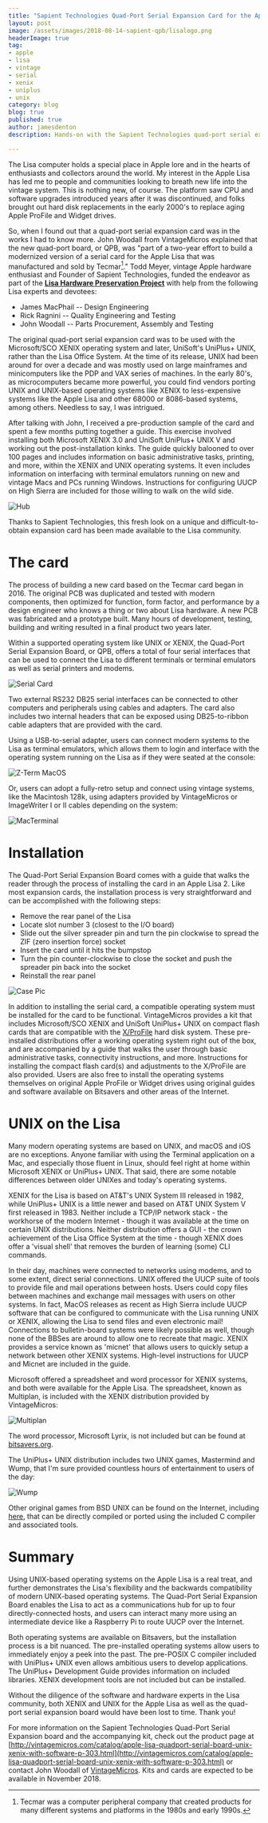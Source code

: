 ```yaml
---
title: "Sapient Technologies Quad-Port Serial Expansion Card for the Apple Lisa"
layout: post
image: /assets/images/2018-08-14-sapient-qpb/lisalogo.png
headerImage: true
tag:
- apple
- lisa
- vintage
- serial
- xenix
- uniplus
- unix
category: blog
blog: true
published: true
author: jamesdenton
description: Hands-on with the Sapient Technologies quad-port serial expansion card for the Apple Lisa

---
```


The Lisa computer holds a special place in Apple lore and in the hearts of enthusiasts and collectors around the world. My interest in the Apple Lisa has led me to people and communities looking to breath new life into the vintage system. This is nothing new, of course. The platform saw CPU and software upgrades introduced years after it was discontinued, and folks brought out hard disk replacements in the early 2000's to replace aging Apple ProFile and Widget drives. 
<!--more-->

So, when I found out that a quad-port serial expansion card was in the works I had to know more. John Woodall from VintageMicros explained that the new quad-port board, or QPB, was "part of a two-year effort to build a modernized version of a serial card for the Apple Lisa that was manufactured and sold by Tecmar[^1]." Todd Meyer, vintage Apple hardware enthusiast and Founder of Sapient Technologies, funded the endeavor as part of the [**Lisa Hardware Preservation Project**](https://www.callapple.org/hardware/the-apple-lisa-hardware-conservation-project/) with help from the following Lisa experts and devotees:

- James MacPhail -- Design Engineering
- Rick Ragnini -- Quality Engineering and Testing
- John Woodall -- Parts Procurement, Assembly and Testing

The original quad-port serial expansion card was to be used with the Microsoft/SCO XENIX operating system and later, UniSoft's UniPlus+ UNIX, rather than the Lisa Office System. At the time of its release, UNIX had been around for over a decade and was mostly used on large mainframes and minicomputers like the PDP and VAX series of machines. In the early 80's, as microcomputers became more powerful, you could find vendors porting UNIX and UNIX-based operating systems like XENIX to less-expensive systems like the Apple Lisa and other 68000 or 8086-based systems, among others. Needless to say, I was intrigued.

After talking with John, I received a pre-production sample of the card and spent a few months putting together a guide. This exercise involved installing both Microsoft XENIX 3.0 and UniSoft UniPlus+ UNIX V and working out the post-installation kinks. The guide quickly balooned to over 100 pages and includes information on basic administrative tasks, printing, and more, within the XENIX and UNIX operating systems. It even includes information on interfacing with terminal emulators running on new and vintage Macs and PCs running Windows. Instructions for configuring UUCP on High Sierra are included for those willing to walk on the wild side. 

![Hub](/assets/images/2018-08-14-sapient-qpb/hub.png)

Thanks to Sapient Technologies, this fresh look on a unique and difficult-to-obtain expansion card has been made available to the Lisa community.

[^1]: Tecmar was a computer peripheral company that created products for many different systems and platforms in the 1980s and early 1990s. 


# The card

The process of building a new card based on the Tecmar card began in 2016. The original PCB was duplicated and tested with modern components, then optimized for function, form factor, and performance by a design engineer who knows a thing or two about Lisa hardware. A new PCB was fabricated and a prototype built. Many hours of development, testing, building and writing resulted in a final product two years later.  

Within a supported operating system like UNIX or XENIX, the Quad-Port Serial Expansion Board, or QPB, offers a total of four serial interfaces that can be used to connect the Lisa to different terminals or terminal emulators as well as serial printers and modems.

![Serial Card](/assets/images/2018-08-14-sapient-qpb/serialcard.png) 

Two external RS232 DB25 serial interfaces can be connected to other computers and peripherals using cables and adapters. The card also includes two internal headers that can be exposed using DB25-to-ribbon cable adapters that are provided with the card.

Using a USB-to-serial adapter, users can connect modern systems to the Lisa as terminal emulators, which allows them to login and interface with the operating system running on the Lisa as if they were seated at the console:

![Z-Term MacOS](/assets/images/2018-08-14-sapient-qpb/ztermmac.png)

Or, users can adopt a fully-retro setup and connect using vintage systems, like the Macintosh 128k, using adapters provided by VintageMicros or ImageWriter I or II cables depending on the system:

![MacTerminal](/assets/images/2018-08-14-sapient-qpb/macterminal.png)

# Installation

The Quad-Port Serial Expansion Board comes with a guide that walks the reader through the process of installing the card in an Apple Lisa 2. Like most expansion cards, the installation process is very straightforward and can be accomplished with the following steps:

- Remove the rear panel of the Lisa
- Locate slot number 3 (closest to the I/O board)
- Slide out the silver spreader pin and turn the pin clockwise to spread the ZIF (zero insertion force) socket
- Insert the card until it hits the bumpstop
- Turn the pin counter-clockwise to close the socket and push the spreader pin back into the socket
- Reinstall the rear panel

![Case Pic](/assets/images/2018-08-14-sapient-qpb/serialcase.jpg)

In addition to installing the serial card, a compatible operating system must be installed for the card to be functional. VintageMicros provides a kit that includes Microsoft/SCO XENIX and UniSoft UniPlus+ UNIX on compact flash cards that are compatible with the [X/ProFile](http://vintagemicros.com/catalog/lisa-xprofile-hard-drive-emulator-p-282.html) hard disk system. These pre-installed distributions offer a working operating system right out of the box, and are accompanied by a guide that walks the user through basic administrative tasks, connectivity instructions, and more. Instructions for installing the compact flash card(s) and adjustments to the X/ProFile are also provided. Users are also free to install the operating systems themselves on original Apple ProFile or Widget drives using original guides and software available on Bitsavers and other areas of the Internet.


# UNIX on the Lisa

Many modern operating systems are based on UNIX, and macOS and iOS are no exceptions. Anyone familiar with using the Terminal application on a Mac, and especially those fluent in Linux, should feel right at home within Microsoft XENIX or UniPlus+ UNIX. That said, there are some notable differences between older UNIXes and today's operating systems. 

XENIX for the Lisa is based on AT&T's UNIX System III released in 1982, while UniPlus+ UNIX is a little newer and based on AT&T UNIX System V first released in 1983. Neither include a TCP/IP network stack - the workhorse of the modern Internet - though it was available at the time on certain UNIX distributions. Neither distribution offers a GUI - the crown achievement of the Lisa Office System at the time - though XENIX does offer a 'visual shell' that removes the burden of learning (some) CLI commands.

In their day, machines were connected to networks using modems, and to some extent, direct serial connections. UNIX offered the UUCP suite of tools to provide file and mail operations between hosts. Users could copy files between machines and exchange mail messages with users on other systems. In fact, MacOS releases as recent as High Sierra include UUCP software that can be configured to communicate with the Lisa running UNIX or XENIX, allowing the Lisa to send files and even electronic mail! Connections to bulletin-board systems were likely possible as well, though none of the BBSes are around to allow one to recreate that magic. XENIX provides a service known as 'micnet' that allows users to quickly setup a network between other XENIX systems. High-level instructions for UUCP and Micnet are included in the guide.

Microsoft offered a spreadsheet and word processor for XENIX systems, and both were available for the Apple Lisa. The spreadsheet, known as Multiplan, is included with the XENIX distribution provided by VintageMicros:

![Multiplan](/assets/images/2018-08-14-sapient-qpb/multiplan.png)

The word processor, Microsoft Lyrix, is not included but can be found at [bitsavers.org](http://www.bitsavers.org).

The UniPlus+ UNIX distribution includes two UNIX games, Mastermind and Wump, that I'm sure provided countless hours of entertainment to users of the day:

![Wump](/assets/images/2018-08-14-sapient-qpb/wump.png)

Other original games from BSD UNIX can be found on the Internet, including [here](https://github.com/weiss/original-bsd), that can be directly compiled or ported using the included C compiler and associated tools.

# Summary

Using UNIX-based operating systems on the Apple Lisa is a real treat, and further demonstrates the Lisa's flexibility and the backwards compatibility of modern UNIX-based operating systems. The Quad-Port Serial Expansion Board enables the Lisa to act as a communications hub for up to four directly-connected hosts, and users can interact many more using an intermediate device like a Raspberry Pi to route UUCP over the Internet.

Both operating systems are available on Bitsavers, but the installation process is a bit nuanced. The pre-installed operating systems allow users to immediately enjoy a peek into the past. The pre-POSIX C compiler included with UniPlus+ UNIX even allows ambitious users to develop applications. The UniPlus+ Development Guide provides information on included libraries. XENIX development tools are not included but can be installed.

Without the diligence of the software and hardware experts in the Lisa community, both XENIX and UNIX for the Apple Lisa as well as the quad-port serial expansion board would have been lost to time. Thank you!

For more information on the Sapient Technologies Quad-Port Serial Expansion board and the accompanying kit, check out the product page at [http://vintagemicros.com/catalog/apple-lisa-quadport-serial-board-unix-xenix-with-software-p-303.html](http://vintagemicros.com/catalog/apple-lisa-quadport-serial-board-unix-xenix-with-software-p-303.html) or contact John Woodall of [VintageMicros](http://vintagemicros.com/). Kits and cards are expected to be available in November 2018. 